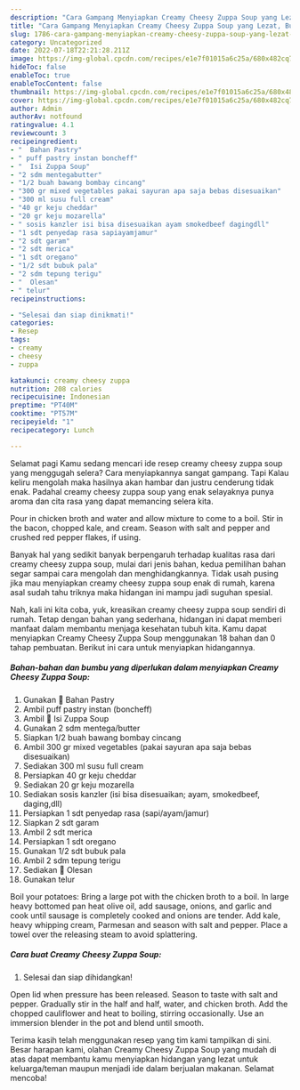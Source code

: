```yaml
---
description: "Cara Gampang Menyiapkan Creamy Cheesy Zuppa Soup yang Lezat, Buat Buka Puasa Sempurna"
title: "Cara Gampang Menyiapkan Creamy Cheesy Zuppa Soup yang Lezat, Buat Buka Puasa Sempurna"
slug: 1786-cara-gampang-menyiapkan-creamy-cheesy-zuppa-soup-yang-lezat-buat-buka-puasa-sempurna
category: Uncategorized
date: 2022-07-18T22:21:28.211Z
image: https://img-global.cpcdn.com/recipes/e1e7f01015a6c25a/680x482cq70/creamy-cheesy-zuppa-soup-foto-resep-utama.jpg
hideToc: false
enableToc: true
enableTocContent: false
thumbnail: https://img-global.cpcdn.com/recipes/e1e7f01015a6c25a/680x482cq70/creamy-cheesy-zuppa-soup-foto-resep-utama.jpg
cover: https://img-global.cpcdn.com/recipes/e1e7f01015a6c25a/680x482cq70/creamy-cheesy-zuppa-soup-foto-resep-utama.jpg
author: Admin
authorAv: notfound
ratingvalue: 4.1
reviewcount: 3
recipeingredient:
- "  Bahan Pastry"
- " puff pastry instan boncheff"
- "  Isi Zuppa Soup"
- "2 sdm mentegabutter"
- "1/2 buah bawang bombay cincang"
- "300 gr mixed vegetables pakai sayuran apa saja bebas disesuaikan"
- "300 ml susu full cream"
- "40 gr keju cheddar"
- "20 gr keju mozarella"
- " sosis kanzler isi bisa disesuaikan ayam smokedbeef dagingdll"
- "1 sdt penyedap rasa sapiayamjamur"
- "2 sdt garam"
- "2 sdt merica"
- "1 sdt oregano"
- "1/2 sdt bubuk pala"
- "2 sdm tepung terigu"
- "  Olesan"
- " telur"
recipeinstructions:

- "Selesai dan siap dinikmati!"
categories:
- Resep
tags:
- creamy
- cheesy
- zuppa

katakunci: creamy cheesy zuppa 
nutrition: 208 calories
recipecuisine: Indonesian
preptime: "PT40M"
cooktime: "PT57M"
recipeyield: "1"
recipecategory: Lunch

---
```



Selamat pagi Kamu sedang mencari ide resep creamy cheesy zuppa soup yang menggugah selera? Cara menyiapkannya sangat gampang. Tapi Kalau keliru mengolah maka hasilnya akan hambar dan justru cenderung tidak enak. Padahal creamy cheesy zuppa soup yang enak selayaknya punya aroma dan cita rasa yang dapat memancing selera kita.


Pour in chicken broth and water and allow mixture to come to a boil. Stir in the bacon, chopped kale, and cream. Season with salt and pepper and crushed red pepper flakes, if using.

Banyak hal yang sedikit banyak berpengaruh terhadap kualitas rasa dari creamy cheesy zuppa soup, mulai dari jenis bahan, kedua pemilihan bahan segar sampai cara mengolah dan menghidangkannya. Tidak usah pusing jika mau menyiapkan creamy cheesy zuppa soup enak di rumah, karena asal sudah tahu triknya maka hidangan ini mampu jadi suguhan spesial.


Nah, kali ini kita coba, yuk, kreasikan creamy cheesy zuppa soup sendiri di rumah. Tetap dengan bahan yang sederhana, hidangan ini dapat memberi manfaat dalam membantu menjaga kesehatan tubuh kita. Kamu dapat menyiapkan Creamy Cheesy Zuppa Soup menggunakan 18 bahan dan 0 tahap pembuatan. Berikut ini cara untuk menyiapkan hidangannya.

<!--inarticleads1-->

##### Bahan-bahan dan bumbu yang diperlukan dalam menyiapkan Creamy Cheesy Zuppa Soup:

1. Gunakan  📝 Bahan Pastry
1. Ambil  puff pastry instan (boncheff)
1. Ambil  📝 Isi Zuppa Soup
1. Gunakan 2 sdm mentega/butter
1. Siapkan 1/2 buah bawang bombay cincang
1. Ambil 300 gr mixed vegetables (pakai sayuran apa saja bebas disesuaikan)
1. Sediakan 300 ml susu full cream
1. Persiapkan 40 gr keju cheddar
1. Sediakan 20 gr keju mozarella
1. Sediakan  sosis kanzler (isi bisa disesuaikan; ayam, smokedbeef, daging,dll)
1. Persiapkan 1 sdt penyedap rasa (sapi/ayam/jamur)
1. Siapkan 2 sdt garam
1. Ambil 2 sdt merica
1. Persiapkan 1 sdt oregano
1. Gunakan 1/2 sdt bubuk pala
1. Ambil 2 sdm tepung terigu
1. Sediakan  📝 Olesan
1. Gunakan  telur


Boil your potatoes: Bring a large pot with the chicken broth to a boil. In large heavy bottomed pan heat olive oil, add sausage, onions, and garlic and cook until sausage is completely cooked and onions are tender. Add kale, heavy whipping cream, Parmesan and season with salt and pepper. Place a towel over the releasing steam to avoid splattering. 

<!--inarticleads2-->

##### Cara buat Creamy Cheesy Zuppa Soup:


1. Selesai dan siap dihidangkan!

Open lid when pressure has been released. Season to taste with salt and pepper. Gradually stir in the half and half, water, and chicken broth. Add the chopped cauliflower and heat to boiling, stirring occasionally. Use an immersion blender in the pot and blend until smooth. 

Terima kasih telah menggunakan resep yang tim kami tampilkan di sini. Besar harapan kami, olahan Creamy Cheesy Zuppa Soup yang mudah di atas dapat membantu kamu menyiapkan hidangan yang lezat untuk keluarga/teman maupun menjadi ide dalam berjualan makanan. Selamat mencoba!
